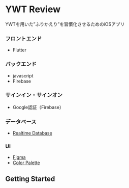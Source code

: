 # YWT Review
YWTを用いた”ふりかえり”を習慣化させるためのiOSアプリ

### フロントエンド
* Flutter
### バックエンド
* javascript
* Firebase
### サインイン・サインオン
* Google認証（Firebase）

### データベース
* [Realtime Database](https://firebase.google.com/products/realtime-database?hl=ja)
### UI
* [Figma](https://www.figma.com/file/Hoqn0h6B3zDAGtcRuOfQGm/YWTReviw?node-id=0%3A1)
* [Color Palette](https://colorhunt.co/palette/f3f1f5f0d9ffbfa2db7f7c82)

## Getting Started


